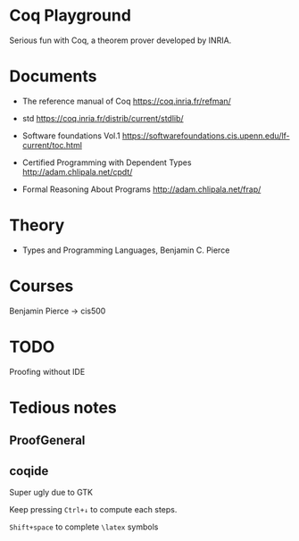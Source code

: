 # Coq Playground

Serious fun with Coq, a theorem prover developed by INRIA.

# Documents

+ The reference manual of Coq <https://coq.inria.fr/refman/>
+ std <https://coq.inria.fr/distrib/current/stdlib/>

+ Software foundations Vol.1 <https://softwarefoundations.cis.upenn.edu/lf-current/toc.html>
+ Certified Programming with Dependent Types <http://adam.chlipala.net/cpdt/>
+ Formal Reasoning About Programs <http://adam.chlipala.net/frap/>

# Theory

+ Types and Programming Languages, Benjamin C. Pierce

<!--
+ Coq Tactics Cheatsheet <https://www.cs.cornell.edu/courses/cs3110/2017fa/a5/coq-tactics-cheatsheet.html>
-->

# Courses

Benjamin Pierce -> cis500

# TODO

Proofing without IDE

# Tedious notes

## ProofGeneral


## coqide

Super ugly due to GTK

Keep pressing `Ctrl+↓` to compute each steps.

`Shift+space` to complete `\latex` symbols
